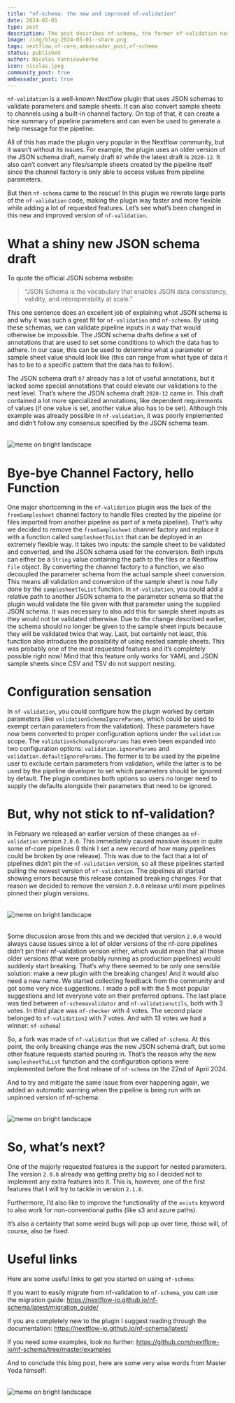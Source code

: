 ```yaml
---
title: "nf-schema: the new and improved nf-validation"
date: 2024-05-01
type: post
description: The post describes nf-schema, the former nf-validation nextflow plugin rewritten and improved.
image: /img/blog-2024-05-01--share.png
tags: nextflow,nf-core,ambassador_post,nf-schema
status: published
author: Nicolas Vannieuwkerke
icon: nicolas.jpeg
community_post: true
ambassador_post: true
---
```


`nf-validation` is a well-known Nextflow plugin that uses JSON schemas to validate parameters and sample sheets. It can also convert sample sheets to channels using a built-in channel factory. On top of that, it can create a nice summary of pipeline parameters and can even be used to generate a help message for the pipeline. 

All of this has made the plugin very popular in the Nextflow community, but it wasn’t without its issues. For example, the plugin uses an older version of the JSON schema draft, namely draft `07` while the latest draft is `2020-12`. It also can’t convert any files/sample sheets created by the pipeline itself since the channel factory is only able to access values from pipeline parameters.

<!-- end-archive-description -->

But then `nf-schema` came to the rescue! In this plugin we rewrote large parts of the `nf-validation` code, making the plugin way faster and more flexible while adding a lot of requested features. Let’s see what’s been changed in this new and improved version of `nf-validation`.

# What a shiny new JSON schema draft

To quote the official JSON schema website: 

> “JSON Schema is the vocabulary that enables JSON data consistency, validity, and interoperability at scale.”

This one sentence does an excellent job of explaining what JSON schema is and why it was such a great fit for `nf-validation` and `nf-schema`. By using these schemas, we can validate pipeline inputs in a way that would otherwise be impossible. The JSON schema drafts define a set of annotations that are used to set some conditions to which the data has to adhere. In our case, this can be used to determine what a parameter or sample sheet value should look like (this can range from what type of data it has to be to a specific pattern that the data has to follow). 

The JSON schema draft `07` already has a lot of useful annotations, but it lacked some special annotations that could elevate our validations to the next level. That’s where the JSON schema draft `2020-12` came in. This draft contained a lot more specialized annotations, like dependent requirements of values (if one value is set, another value also has to be set). Although this example was already possible in `nf-validation`, it was poorly implemented and didn’t follow any consensus specified by the JSON schema team.

<div style="margin-top: 2rem; margin-bottom: 2rem;">
    <img src="/img/blog-2024-05-01-nfschema-img1a.jpg" alt="meme on bright landscape" />
</div>

# Bye-bye Channel Factory, hello Function

One major shortcoming in the `nf-validation` plugin was the lack of the `fromSamplesheet` channel factory to handle files created by the pipeline (or files imported from another pipeline as part of a meta pipeline). That’s why we decided to remove the `fromSamplesheet` channel factory and replace it with a function called `samplesheetToList` that can be deployed in an extremely flexible way. It takes two inputs: the sample sheet to be validated and converted, and the JSON schema used for the conversion. Both inputs can either be a `String` value containing the path to the files or a Nextflow `file` object. By converting the channel factory to a function, we also decoupled the parameter schema from the actual sample sheet conversion. This means all validation and conversion of the sample sheet is now fully done by the `samplesheetToList` function. In `nf-validation`, you could add a relative path to another JSON schema to the parameter schema so that the plugin would validate the file given with that parameter using the supplied JSON schema. It was necessary to also add this for sample sheet inputs as they would not be validated otherwise. Due to the change described earlier, the schema should no longer be given to the sample sheet inputs because they will be validated twice that way. Last, but certainly not least, this function also introduces the possibility of using nested sample sheets. This was probably one of the most requested features and it’s completely possible right now! Mind that this feature only works for YAML and JSON sample sheets since CSV and TSV do not support nesting. 

# Configuration sensation

In `nf-validation`, you could configure how the plugin worked by certain parameters (like `validationSchemaIgnoreParams`, which could be used to exempt certain parameters from the validation). These parameters have now been converted to proper configuration options under the `validation` scope. The `validationSchemaIgnoreParams` has even been expanded into two configuration options: `validation.ignoreParams` and `validation.defaultIgnoreParams`. The former is to be used by the pipeline user to exclude certain parameters from validation, while the latter is to be used by the pipeline developer to set which parameters should be ignored by default. The plugin combines both options so users no longer need to supply the defaults alongside their parameters that need to be ignored.

# But, why not stick to nf-validation?

In February we released an earlier version of these changes as `nf-validation` version `2.0.0`. This immediately caused massive issues in quite some nf-core pipelines (I think I set a new record of how many pipelines could be broken by one release). This was due to the fact that a lot of pipelines didn’t pin the `nf-validation` version, so all these pipelines started pulling the newest version of `nf-validation`. The pipelines all started showing errors because this release contained breaking changes. For that reason we decided to remove the version `2.0.0` release until more pipelines pinned their plugin versions.

<div style="margin-top: 2rem; margin-bottom: 2rem;">
    <img src="/img/blog-2024-05-01-nfschema-img1b.jpg" alt="meme on bright landscape" />
</div>

Some discussion arose from this and we decided that version `2.0.0` would always cause issues since a lot of older versions of the nf-core pipelines didn’t pin their nf-validation version either, which would mean that all those older versions (that were probably running as production pipelines) would suddenly start breaking. That’s why there seemed to be only one sensible solution: make a new plugin with the breaking changes! And it would also need a new name. We started collecting feedback from the community and got some very nice suggestions. I made a poll with the 5 most popular suggestions and let everyone vote on their preferred options. The last place was tied between `nf-schemavalidator` and `nf-validationutils`, both with 3 votes. In third place was `nf-checker` with 4 votes. The second place belonged to `nf-validation2` with 7 votes. And with 13 votes we had a winner: `nf-schema`!

So, a fork was made of `nf-validation` that we called `nf-schema`. At this point, the only breaking change was the new JSON schema draft, but some other feature requests started pouring in. That’s the reason why the new `samplesheetToList` function and the configuration options were implemented before the first release of `nf-schema` on the 22nd of April 2024.

And to try and mitigate the same issue from ever happening again, we added an automatic warning when the pipeline is being run with an unpinned version of nf-schema:

<div style="margin-top: 2rem; margin-bottom: 2rem;">
    <img src="/img/blog-2024-05-01-nfschema-img1c.png" alt="meme on bright landscape" />
</div>

# So, what’s next?

One of the majorly requested features is the support for nested parameters. The version `2.0.0` already was getting pretty big so I decided not to implement any extra features into it. This is, however, one of the first features that I will try to tackle in version `2.1.0`.

Furthermore, I’d also like to improve the functionality of the `exists` keyword to also work for non-conventional paths (like s3 and azure paths). 

It’s also a certainty that some weird bugs will pop up over time, those will, of course, also be fixed.

# Useful links

Here are some useful links to get you started on using `nf-schema`:

If you want to easily migrate from nf-validation to `nf-schema`, you can use the migration guide: https://nextflow-io.github.io/nf-schema/latest/migration_guide/

If you are completely new to the plugin I suggest reading through the documentation: https://nextflow-io.github.io/nf-schema/latest/

If you need some examples, look no further: https://github.com/nextflow-io/nf-schema/tree/master/examples 

And to conclude this blog post, here are some very wise words from Master Yoda himself:

<div style="margin-top: 2rem; margin-bottom: 2rem;">
    <img src="/img/blog-2024-05-01-nfschema-img1d.jpg" alt="meme on bright landscape" />
</div>


